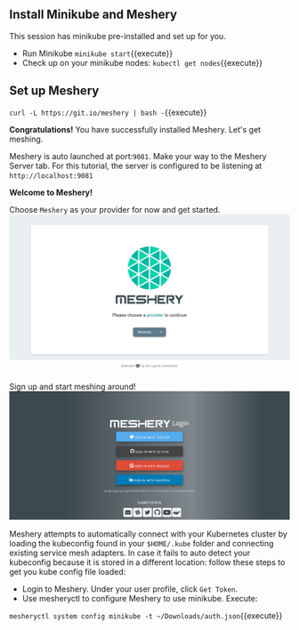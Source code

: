 

## Install Minikube and Meshery

This session has minikube pre-installed and set up for you. 

- Run Minikube
`minikube start`{{execute}}
- Check up on your minikube nodes:
`kubectl get nodes`{{execute}}

## Set up Meshery

`curl -L https://git.io/meshery | bash -`{{execute}}

**Congratulations!**
You have successfully installed Meshery. Let's get meshing.

Meshery is auto launched at port:`9081`. 
Make your way to the Meshery Server tab. For this tutorial, the server is configured to be listening at `http://localhost:9081`

**Welcome to Meshery!**

Choose `Meshery` as your provider for now and get started.
![Meshery landing page](./assets/server-page.png)

Sign up and start meshing around!
![Sign up page](./assets/login-page.png)

Meshery attempts to automatically connect with your Kubernetes cluster by loading the kubeconfig found in your `$HOME/.kube` folder and connecting existing service mesh adapters. 
In case it fails to auto detect your kubeconfig because it is stored in a different location: follow these steps to get you kube config file loaded:

 - Login to Meshery. Under your user profile, click `Get Token`.
 - Use mesheryctl to configure Meshery to use minikube. Execute:

`mesheryctl system config minikube -t ~/Downloads/auth.json`{{execute}}